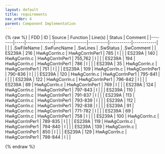 ```yaml
---
layout: default
title: requirements
nav_order: 4
parent: Component Implementation
---
```

{% raw %}
| FDD    | ID  | Source       | Function       | Line(s)  | Status    | Comment    |
|--------|-----|--------------|----------------|----------|-----------|------------|
|        |     | .SwFileName  | .SwFuncName    | .SwLines | .SwStatus | .SwComment |
| ES239A | 216 | HwAgCorrln.c | HwAgCorrlnPer1 | 785      | I         |            |
| ES239A | 140 | HwAgCorrln.c | HwAgCorrlnPer1 | 755,762  | I         |            |
| ES239A | 194 | HwAgCorrln.c | HwAgCorrlnPer1 | 786      | I         |            |
| ES239A | 35  | HwAgCorrln.c | HwAgCorrlnPer1 | 751      | I         |            |
| ES239A | 109 | HwAgCorrln.c | HwAgCorrlnPer1 | 790-836  | I         |            |
| ES239A | 120 | HwAgCorrln.c | HwAgCorrlnPer1 | 795-841  | I         |            |
| ES239A | 122 | HwAgCorrln.c | HwAgCorrlnPer1 | 796-842  | I         |            |
| ES239A | 89  | HwAgCorrln.c | HwAgCorrlnPer1 | 769      | I         |            |
| ES239A | 124 | HwAgCorrln.c | HwAgCorrlnPer1 | 797-843  | I         |            |
| ES239A | 110 | HwAgCorrln.c | HwAgCorrlnPer1 | 791-837  | I         |            |
| ES239A | 113 | HwAgCorrln.c | HwAgCorrlnPer1 | 793-839  | I         |            |
| ES239A | 112 | HwAgCorrln.c | HwAgCorrlnPer1 | 792-838  | I         |            |
| ES239A | 91  | HwAgCorrln.c | HwAgCorrlnPer1 | 771-782  | I         |            |
| ES239A | 69  | HwAgCorrln.c | HwAgCorrlnPer1 | 758      | I         |            |
| ES239A | 100 | HwAgCorrln.c | HwAgCorrlnPer1 | 789-835  | I         |            |
| ES239A | 119 | HwAgCorrln.c | HwAgCorrlnPer1 | 794-840  | I         |            |
| ES239A | 139 | HwAgCorrln.c | HwAgCorrlnPer1 | 850      | I         |            |
| ES239A | 129 | HwAgCorrln.c | HwAgCorrlnPer1 | 798-844  | I         |            |

{% endraw %}